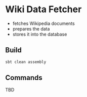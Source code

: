 # Wiki Data Fetcher

* fetches Wikipedia documents
* prepares the data
* stores it into the database

## Build
```bash
sbt clean assembly
```

## Commands

TBD